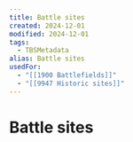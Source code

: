 ```yaml
---
title: Battle sites
created: 2024-12-01
modified: 2024-12-01
tags:
  - TBSMetadata
alias: Battle sites
usedFor:
  - "[[1900 Battlefields]]"
  - "[[9947 Historic sites]]"
---
```

# Battle sites
